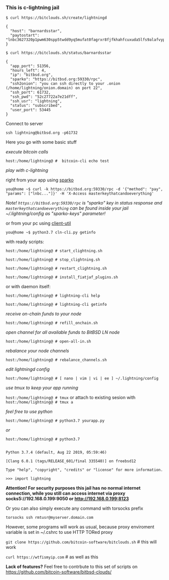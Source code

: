 ### This is c-lightning jail

`$ curl https://bitclouds.sh/create/lightningd`

````
{
  "host": "barnardsstar", 
  "paytostart": "lnbc3627320p1pwm630spp5twdd9yq5mufat0fagrxr8fjfkhahfcuxuda5lfs9alafvyp0vpwqdq5gfshymnpwfj8x5m5v9eqxqzjccqp2rzjq0hpsr5wupl3l8yeslvckh2aanmt447stz7a3036m97gurwjehrm5zxy4cqq0scqqqqqqqpgqqqqqzqqzsh8z7nj3vqknrumrtv84erxdzpfg5tr5knys5c3r7d2mfpc9dzm6psz4sstzrc36040pntdv9s484au4xdhvc9mvx9a8zcrexnr9h6zqp7gm7kk"
}
````


`$ curl https://bitclouds.sh/status/barnardsstar`

````
{
  "app_port": 51356, 
  "hours_left": 4, 
  "ip": "bitbsd.org", 
  "sparko": "https://bitbsd.org:59330/rpc", 
  "ssh2onion": "you can ssh directly to your .onion (/home/lightning/onion.domain) on port 22", 
  "ssh_port": 61732, 
  "ssh_pwd": "52c27722a7e21dff", 
  "ssh_usr": "lightning", 
  "status": "subscribed", 
  "user_port": 53445
}
````

Connect to server

`ssh lightning@bitbsd.org -p61732`

Here you go with some basic stuff

_execute bitcoin calls_

`host:/home/lightning@ #  bitcoin-cli echo test`

_play with c-lightning_

right from your app using [sparko]

[sparko]: https://github.com/fiatjaf/lightningd-gjson-rpc/tree/master/cmd/sparko  

 `you@home ~$ curl -k https://bitbsd.org:59330/rpc -d '{"method": "pay", "params": ["lnbc..."]}' -H 'X-Access masterkeythatcandoeverything'`
 
 _Note! `https://bitbsd.org:59330/rpc` is "sparko" key in status response and `masterkeythatcandoeverything` can be found inside your jail ~/.lightning/config as "sparko-keys" parameter!_

or from your pc using [client-util]

[client-util]: https://github.com/bitcoin-software/bitbsd-clouds/tree/master/client-util

`you@home ~$ python3.7 cln-cli.py getinfo` 

with ready scripts:

`host:/home/lightning@ # start_clightning.sh`

`host:/home/lightning@ # stop_clightning.sh`

`host:/home/lightning@ # restart_clightning.sh`

`host:/home/lightning@ # install_fiatjaf_plugins.sh`

or with daemon itself:

`host:/home/lightning@ # lightning-cli help`

`host:/home/lightning@ # lightning-cli getinfo`

_receive on-chain funds to your node_

`host:/home/lightning@ # refill_onchain.sh`

_open channel for all available funds to BitBSD LN node_

`host:/home/lightning@ # open-all-in.sh`

_rebalance your node channels_

`host:/home/lightning@ # rebalance_channels.sh`

_edit lightningd config_

`host:/home/lightning@ # [ nano | vim | vi | ee ] ~/.lightning/config`

_use tmux to keep your app running_

`host:/home/lightning@ # tmux` or attach to existing sesion with `host:/home/lightning@ # tmux a`

_feel free to use python_

`host:/home/lightning@ # python3.7 yourapp.py`

_or_

`host:/home/lightning@ # python3.7`

```

Python 3.7.4 (default, Aug 22 2019, 05:59:46)
 
[Clang 6.0.1 (tags/RELEASE_601/final 335540)] on freebsd12

Type "help", "copyright", "credits" or "license" for more information.

>>> import lightning

```

**Attention! For security purposes this jail has no normal internet connection, while you still can access internet via proxy socks5://192.168.0.199:9050 or http://192.168.0.199:8123**

Or you can also simply execute any command with torsocks prefix

`torsocks ssh rmtusr@myserver.domain.com`

However, some programs will work as usual, because proxy enviroment variable is set in ~/.cshrc to use HTTP TORed proxy

`git clone https://github.com/bitcoin-software/bitclouds.sh` # this will work

`curl https://wtfismyip.com` # as well as this

**Lack of features?** Feel free to contrbute to this set of scripts on https://github.com/bitcoin-software/bitbsd-clouds/


[https://github.com/fiatjaf/lightningd-gjson-rpc/tree/master/cmd/sparko]: https://github.com/fiatjaf/lightningd-gjson-rpc/tree/master/cmd/sparko

[test]: https://github.com/fiatjaf/lightningd-gjson-rpc/tree/master/cmd/sparko